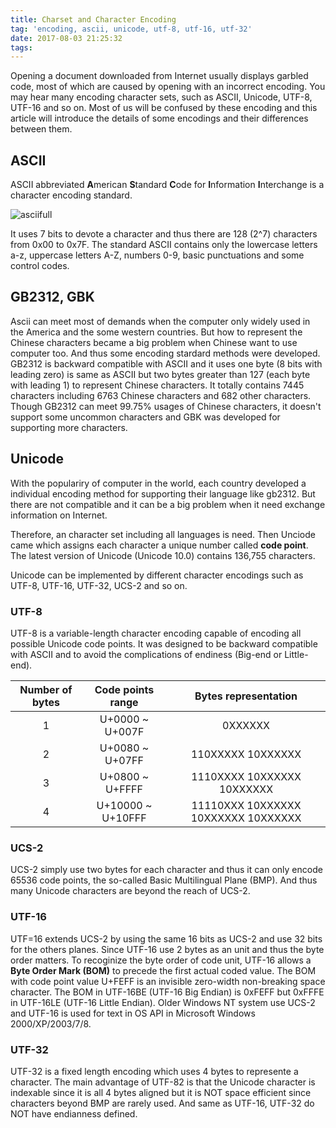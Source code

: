 ```yaml
---
title: Charset and Character Encoding
tag: 'encoding, ascii, unicode, utf-8, utf-16, utf-32'
date: 2017-08-03 21:25:32
tags:
---
```



Opening a document downloaded from Internet usually displays garbled code, most of which are caused by  opening with an incorrect encoding. You may hear many encoding character sets, such as ASCII, Unicode, UTF-8, UTF-16 and so on. Most of us will be confused by these encoding and this article will introduce the details of some encodings and their differences between them.

<!--more-->
## ASCII

ASCII  abbreviated **A**merican **S**tandard **C**ode for **I**nformation **I**nterchange is a character encoding standard.

![asciifull](/images/character-encoding/asciifull.gif)

It uses 7 bits to devote a character and thus there are 128 (2^7) characters from 0x00 to 0x7F. The standard ASCII contains only the lowercase letters a-z, uppercase letters A-Z,  numbers 0-9, basic punctuations and some control codes.

## GB2312, GBK

Ascii can meet most of demands when the computer only widely used in the America and the some western countries. But how to represent the Chinese characters became a big problem when Chinese want to use computer too. And thus some encoding stardard methods were developed. GB2312 is backward compatible with ASCII and it uses one byte (8 bits with leading zero) is same as ASCII but two bytes greater than 127 (each byte with leading 1) to represent Chinese characters. It totally contains 7445 characters including 6763 Chinese characters and 682 other characters. Though GB2312 can meet 99.75% usages of Chinese characters, it doesn't support some uncommon characters and GBK was developed for supporting more characters.

## Unicode

With the populariry of computer in the world, each country developed a individual encoding method for supporting their language like gb2312. But there are not compatible and it can be a big problem when it need exchange information on Internet.

Therefore, an character set including all languages is need. Then Unciode came which assigns each character a unique number called **code point**. The latest version of Unicode (Unicode 10.0) contains 136,755 characters.

Unicode can be implemented by different character encodings such as UTF-8, UTF-16, UTF-32, UCS-2 and so on.

### UTF-8

UTF-8 is a variable-length character encoding capable of encoding all possible Unicode code points. It was designed to be backward compatible with ASCII and to avoid the complications of endiness (Big-end or Little-end).

| Number of bytes | Code points range |        Bytes representation         |
| :-------------: | :---------------: | :---------------------------------: |
|        1        |  U+0000 ~ U+007F  |               0XXXXXX               |
|        2        |  U+0080 ~ U+07FF  |          110XXXXX 10XXXXXX          |
|        3        |  U+0800 ~ U+FFFF  |     1110XXXX 10XXXXXX 10XXXXXX      |
|        4        | U+10000 ~ U+10FFF | 11110XXX 10XXXXXX 10XXXXXX 10XXXXXX |

### UCS-2

UCS-2 simply use two bytes for each character and thus it can only encode 65536 code points, the so-called Basic Multilingual Plane (BMP). And thus many Unicode characters are beyond the reach of UCS-2.

### UTF-16

UTF=16 extends UCS-2 by using the same 16 bits as UCS-2 and use 32 bits for the others planes. Since UTF-16 use 2 bytes as an unit and thus the byte order matters. To recoginize the byte order of code unit, UTF-16 allows a **Byte Order Mark (BOM)** to precede the first actual coded value. The BOM with code point value U+FEFF is an invisible zero-width non-breaking space character. The BOM in UTF-16BE (UTF-16 Big Endian) is 0xFEFF but 0xFFFE in UTF-16LE (UTF-16 Little Endian). Older Windows NT system use UCS-2 and UTF-16 is used for text in OS API in Microsoft Windows 2000/XP/2003/7/8.

### UTF-32

UTF-32 is a fixed length encoding which uses 4 bytes to represente a character. The main advantage of UTF-82 is that the Unicode character is indexable since it is all 4 bytes aligned but it is NOT space efficient since characters beyond BMP are rarely used. And same as UTF-16, UTF-32 do NOT have endianness defined.
